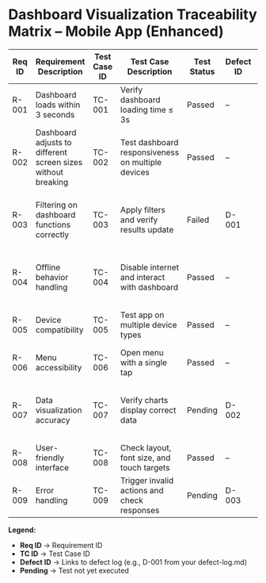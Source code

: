 # Dashboard Visualization Traceability Matrix – Mobile App (Enhanced)

| **Req ID** | **Requirement Description** | **Test Case ID** | **Test Case Description** | **Test Status** | **Defect ID** | **Comments / Notes** |
|------------|----------------------------|----------------|--------------------------|----------------|---------------|--------------------|
| R-001 | Dashboard loads within 3 seconds | TC-001 | Verify dashboard loading time ≤ 3s | Passed | – | Performance acceptable |
| R-002 | Dashboard adjusts to different screen sizes without breaking | TC-002 | Test dashboard responsiveness on multiple devices | Passed | – | Works on all tested devices |
| R-003 | Filtering on dashboard functions correctly | TC-003 | Apply filters and verify results update | Failed | D-001 | Nothing happens after filtering; defect logged |
| R-004 | Offline behavior handling | TC-004 | Disable internet and interact with dashboard | Passed | – | Displays correctly after reopening app |
| R-005 | Device compatibility | TC-005 | Test app on multiple device types | Passed | – | Compatible with all tested devices |
| R-006 | Menu accessibility | TC-006 | Open menu with a single tap | Passed | – | Smooth navigation |
| R-007 | Data visualization accuracy | TC-007 | Verify charts display correct data | Pending | D-002 | Needs validation with sample dataset; potential defect |
| R-008 | User-friendly interface | TC-008 | Check layout, font size, and touch targets | Passed | – | No major UX issues |
| R-009 | Error handling | TC-009 | Trigger invalid actions and check responses | Pending | D-003 | To be tested after backend integration |

**Legend:**  
- **Req ID** → Requirement ID  
- **TC ID** → Test Case ID  
- **Defect ID** → Links to defect log (e.g., D-001 from your defect-log.md)  
- **Pending** → Test not yet executed
